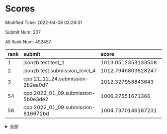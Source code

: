 # Scores

Modified Time: 2022-04-08 02:29:31

Submit Num: 207

All Rank Num: 492457

| rank |               submit               |       score        |       sigma        | pk_num |
| :--- | :--------------------------------- | :----------------- | :----------------- | :----- |
| 1    | jsonzb.test.test_1                 | 1013.0512353133508 | 0.8189973301160177 | 9516   |
| 2    | jsonzb.test.submission_level_4     | 1012.7946803828247 | 0.8250280068870147 | 9519   |
| 3    | cpp.21_12_24.submission-2b2ea0d7   | 1012.327958843643  | 0.7834886465003932 | 9519   |
| 54   | cpp.2022_01_09.submission-5b0e3de2 | 1006.27551671366   | 0.719176693191557  | 9517   |
| 56   | cpp.2022_01_09.submission-816672bd | 1004.7370146167231 | 0.7182230009462137 | 9520   |


<details>
<summary>全部</summary>

| rank |                 submit                 |       score        |       sigma        | pk_num |
| :--- | :------------------------------------- | :----------------- | :----------------- | :----- |
| 1    | jsonzb.test.test_1                     | 1013.0512353133508 | 0.8189973301160177 | 9516   |
| 2    | jsonzb.test.submission_level_4         | 1012.7946803828247 | 0.8250280068870147 | 9519   |
| 3    | cpp.21_12_24.submission-2b2ea0d7       | 1012.327958843643  | 0.7834886465003932 | 9519   |
| 4    | gobigger.level_3.submission_level_3_32 | 1011.9725689242679 | 0.8100970513898186 | 9517   |
| 5    | gobigger.level_3.submission_level_3_41 | 1011.9109390785338 | 0.8022666357483573 | 9514   |
| 6    | gobigger.level_3.submission_level_3_30 | 1011.4513976225226 | 0.756973461980537  | 9517   |
| 7    | gobigger.level_3.submission_level_3_47 | 1011.3429311732818 | 0.7942373089206448 | 9518   |
| 8    | gobigger.level_3.submission_level_3_3  | 1011.305408535374  | 0.7781967005475883 | 9515   |
| 9    | gobigger.level_3.submission_level_3_35 | 1011.2154729617243 | 0.7666205198988457 | 9514   |
| 10   | gobigger.level_3.submission_level_3_21 | 1010.7603863712944 | 0.7686450638280475 | 9518   |
| 11   | gobigger.level_3.submission_level_3_11 | 1010.7191411297334 | 0.7630163586534774 | 9512   |
| 12   | gobigger.level_3.submission_level_3_46 | 1010.7138489831417 | 0.7874079561361516 | 9518   |
| 13   | gobigger.level_3.submission_level_3_14 | 1010.6181303204137 | 0.7644489093102638 | 9518   |
| 14   | gobigger.level_3.submission_level_3_16 | 1010.5843453736097 | 0.7623805476500157 | 9518   |
| 15   | gobigger.level_3.submission_level_3_43 | 1010.5776732479728 | 0.786981828418093  | 9515   |
| 16   | gobigger.level_3.submission_level_3_20 | 1010.489599224286  | 0.766788174139696  | 9520   |
| 17   | gobigger.level_3.submission_level_3_38 | 1010.4404674018516 | 0.7736958154855217 | 9514   |
| 18   | gobigger.level_3.submission_level_3_10 | 1010.3416468178173 | 0.750950163496669  | 9520   |
| 19   | gobigger.level_3.submission_level_3_24 | 1010.3259121699909 | 0.7628889314917996 | 9516   |
| 20   | gobigger.level_3.submission_level_3_28 | 1010.2659342774318 | 0.7570663467345021 | 9516   |
| 21   | gobigger.level_3.submission_level_3_36 | 1010.210621592628  | 0.7687658867514345 | 9516   |
| 22   | gobigger.level_3.submission_level_3_26 | 1010.1874621945298 | 0.7662177788154748 | 9517   |
| 23   | gobigger.level_3.submission_level_3_39 | 1010.155907431274  | 0.7615992037662414 | 9518   |
| 24   | gobigger.level_3.submission_level_3_48 | 1010.091535596821  | 0.7569967178649472 | 9520   |
| 25   | gobigger.level_3.submission_level_3_29 | 1010.0600690760622 | 0.7487017446406123 | 9512   |
| 26   | gobigger.level_3.submission_level_3_42 | 1010.0187043052929 | 0.7711155665103556 | 9515   |
| 27   | gobigger.level_3.submission_level_3_23 | 1010.0100664201724 | 0.7586050001536874 | 9517   |
| 28   | gobigger.level_3.submission_level_3_15 | 1010.0041598881877 | 0.7522047566807277 | 9519   |
| 29   | gobigger.level_3.submission_level_3_49 | 1009.8442157342693 | 0.7516775629910128 | 9518   |
| 30   | gobigger.level_3.submission_level_3_44 | 1009.842469649159  | 0.740766307879838  | 9516   |
| 31   | gobigger.level_3.submission_level_3_5  | 1009.8006587997161 | 0.7618103014088509 | 9517   |
| 32   | gobigger.level_3.submission_level_3_13 | 1009.7962853374487 | 0.74646881253589   | 9514   |
| 33   | gobigger.level_3.submission_level_3_40 | 1009.7662057329879 | 0.739712281211764  | 9517   |
| 34   | gobigger.level_3.submission_level_3_12 | 1009.720748780267  | 0.7669241601372458 | 9513   |
| 35   | gobigger.level_3.submission_level_3_8  | 1009.6565119989405 | 0.7627759472664863 | 9514   |
| 36   | gobigger.level_3.submission_level_3_25 | 1009.4861952794778 | 0.7438461100585424 | 9516   |
| 37   | gobigger.level_3.submission_level_3_6  | 1009.4827326993124 | 0.7483675115356466 | 9518   |
| 38   | gobigger.level_3.submission_level_3_17 | 1009.4238729538228 | 0.7439911065770514 | 9515   |
| 39   | gobigger.level_3.submission_level_3_27 | 1009.401035289979  | 0.7610523998425498 | 9519   |
| 40   | gobigger.level_3.submission_level_3_19 | 1009.3825588050297 | 0.7610805393679271 | 9517   |
| 41   | gobigger.level_3.submission_level_3_37 | 1009.2827948101225 | 0.7437783014438581 | 9510   |
| 42   | gobigger.level_3.submission_level_3_18 | 1009.2565398843248 | 0.7504539430421892 | 9510   |
| 43   | gobigger.level_3.submission_level_3_33 | 1009.2375090533207 | 0.7550623584422186 | 9519   |
| 44   | gobigger.level_3.submission_level_3_1  | 1008.9589242712196 | 0.7528412161787031 | 9518   |
| 45   | gobigger.level_3.submission_level_3_4  | 1008.9121517430341 | 0.747663462120348  | 9512   |
| 46   | gobigger.level_3.submission_level_3_22 | 1008.8567886127657 | 0.7325245920925876 | 9517   |
| 47   | gobigger.level_3.submission_level_3_0  | 1008.8100345921747 | 0.7498250626779972 | 9512   |
| 48   | gobigger.level_3.submission_level_3_2  | 1008.7982344951994 | 0.7662654194802624 | 9518   |
| 49   | gobigger.level_3.submission_level_3_45 | 1008.6949834121838 | 0.7822568915813491 | 9512   |
| 50   | gobigger.level_3.submission_level_3_34 | 1008.6923572534226 | 0.7294791040771674 | 9518   |
| 51   | gobigger.level_3.submission_level_3_7  | 1008.476811396592  | 0.7405691756521586 | 9516   |
| 52   | gobigger.level_3.submission_level_3_31 | 1008.2624787002795 | 0.7072938093986997 | 9518   |
| 53   | gobigger.level_3.submission_level_3_9  | 1008.1537904220264 | 0.756929439032931  | 9516   |
| 54   | cpp.2022_01_09.submission-5b0e3de2     | 1006.27551671366   | 0.719176693191557  | 9517   |
| 55   | gobigger.level_1.submission_level_1_38 | 1004.9060559169155 | 0.7279771696865003 | 9518   |
| 56   | cpp.2022_01_09.submission-816672bd     | 1004.7370146167231 | 0.7182230009462137 | 9520   |
| 57   | gobigger.level_1.submission_level_1_16 | 1004.5331034536235 | 0.7187460943323399 | 9518   |
| 58   | gobigger.level_1.submission_level_1_43 | 1004.4624847374283 | 0.71462926113815   | 9515   |
| 59   | gobigger.level_1.submission_level_1_48 | 1004.4356144772692 | 0.7133437633982364 | 9514   |
| 60   | gobigger.level_1.submission_level_1_27 | 1004.4323197669083 | 0.7199746911121112 | 9518   |
| 61   | gobigger.level_1.submission_level_1_33 | 1004.3983056479557 | 0.7185732097255253 | 9520   |
| 62   | gobigger.level_1.submission_level_1_10 | 1004.2795823986319 | 0.7187838990315957 | 9513   |
| 63   | gobigger.level_1.submission_level_1_14 | 1004.2636659116949 | 0.7195563956350834 | 9519   |
| 64   | gobigger.level_1.submission_level_1_8  | 1004.2421881905955 | 0.7188328187593722 | 9514   |
| 65   | gobigger.level_1.submission_level_1_25 | 1004.2022189182991 | 0.7144512086697132 | 9513   |
| 66   | gobigger.level_1.submission_level_1_35 | 1003.9547077931247 | 0.725212819915948  | 9520   |
| 67   | gobigger.level_1.submission_level_1_30 | 1003.8878470850781 | 0.7195255400437474 | 9513   |
| 68   | gobigger.level_1.submission_level_1_45 | 1003.8436554432842 | 0.7249352781970216 | 9516   |
| 69   | gobigger.level_1.submission_level_1_40 | 1003.8344488410243 | 0.7098169116387516 | 9516   |
| 70   | gobigger.level_1.submission_level_1_36 | 1003.8335519691439 | 0.715397800546283  | 9518   |
| 71   | gobigger.level_1.submission_level_1_31 | 1003.8156304534912 | 0.712984189589105  | 9516   |
| 72   | gobigger.level_1.submission_level_1_9  | 1003.7968292331133 | 0.7275022121758133 | 9516   |
| 73   | gobigger.level_1.submission_level_1_19 | 1003.777350678014  | 0.7197302774804096 | 9517   |
| 74   | gobigger.level_1.submission_level_1_15 | 1003.7515209104662 | 0.7132011509600978 | 9514   |
| 75   | gobigger.level_1.submission_level_1_2  | 1003.6285588462065 | 0.7070406325046283 | 9516   |
| 76   | gobigger.level_1.submission_level_1_46 | 1003.5512552707304 | 0.7098904490083957 | 9518   |
| 77   | gobigger.level_1.submission_level_1_3  | 1003.342685928333  | 0.6983362785624698 | 9518   |
| 78   | gobigger.level_1.submission_level_1_37 | 1003.1031915741737 | 0.7142178440828967 | 9520   |
| 79   | gobigger.level_1.submission_level_1_6  | 1003.1021932756249 | 0.7201823004352261 | 9514   |
| 80   | gobigger.level_1.submission_level_1_11 | 1003.0368639025487 | 0.7063588340318502 | 9515   |
| 81   | gobigger.level_1.submission_level_1_49 | 1003.0331677502581 | 0.7172707232695942 | 9515   |
| 82   | gobigger.level_1.submission_level_1_41 | 1003.0101382858974 | 0.7123572790171564 | 9512   |
| 83   | gobigger.level_1.submission_level_1_22 | 1003.0091890375636 | 0.7197140936442428 | 9515   |
| 84   | gobigger.level_1.submission_level_1_24 | 1002.9761827934635 | 0.7099192188071475 | 9516   |
| 85   | gobigger.level_1.submission_level_1_29 | 1002.9326332985228 | 0.7159058010801055 | 9520   |
| 86   | gobigger.level_1.submission_level_1_21 | 1002.890346015542  | 0.7200195713276245 | 9510   |
| 87   | gobigger.level_1.submission_level_1_34 | 1002.8869726313866 | 0.707936013329959  | 9520   |
| 88   | gobigger.level_1.submission_level_1_23 | 1002.8081621773268 | 0.7136561627379862 | 9508   |
| 89   | gobigger.level_1.submission_level_1_12 | 1002.7974717789847 | 0.7155997163441578 | 9516   |
| 90   | gobigger.level_1.submission_level_1_20 | 1002.7762661307385 | 0.7186499654963309 | 9513   |
| 91   | gobigger.level_1.submission_level_1_28 | 1002.7536716382156 | 0.7151018890815962 | 9514   |
| 92   | gobigger.level_1.submission_level_1_32 | 1002.6703929864739 | 0.7127702523061226 | 9516   |
| 93   | gobigger.level_1.submission_level_1_17 | 1002.6312684885463 | 0.7184158592207919 | 9521   |
| 94   | gobigger.level_1.submission_level_1_42 | 1002.5531709530204 | 0.7169892006628718 | 9516   |
| 95   | gobigger.level_1.submission_level_1_13 | 1002.3589792490498 | 0.7155183272026042 | 9514   |
| 96   | gobigger.level_1.submission_level_1_26 | 1002.3217235516433 | 0.71790653039793   | 9517   |
| 97   | gobigger.level_1.submission_level_1_7  | 1002.316578258392  | 0.7158597855396815 | 9520   |
| 98   | gobigger.level_1.submission_level_1_0  | 1002.3074926118167 | 0.706781107260288  | 9513   |
| 99   | gobigger.level_1.submission_level_1_44 | 1002.205217896984  | 0.7051577851985806 | 9516   |
| 100  | gobigger.level_1.submission_level_1_18 | 1002.1477273720369 | 0.7119401788616334 | 9520   |
| 101  | gobigger.level_1.submission_level_1_47 | 1002.0564404594229 | 0.705909480762153  | 9517   |
| 102  | gobigger.level_1.submission_level_1_5  | 1002.0432286654506 | 0.703948655235371  | 9525   |
| 103  | gobigger.level_1.submission_level_1_39 | 1002.024418621729  | 0.7096575507839289 | 9517   |
| 104  | gobigger.level_1.submission_level_1_4  | 1001.9275302710313 | 0.7198572581329084 | 9520   |
| 105  | gobigger.level_1.submission_level_1_1  | 1001.4747835280565 | 0.7100028644808205 | 9523   |
| 106  | gobigger.random.submission_random_39   | 997.357120778854   | 0.7025245911107754 | 9517   |
| 107  | gobigger.random.submission_random_36   | 996.9178643486501  | 0.7075572100115867 | 9518   |
| 108  | gobigger.random.submission_random_12   | 996.9155761211832  | 0.7037449743027939 | 9514   |
| 109  | gobigger.random.submission_random_38   | 996.8198438781615  | 0.7088174779078443 | 9516   |
| 110  | gobigger.random.submission_random_17   | 996.8072355193495  | 0.7008218596636803 | 9513   |
| 111  | gobigger.random.submission_random_27   | 996.7812610369667  | 0.6990876190371277 | 9517   |
| 112  | gobigger.random.submission_random_29   | 996.7467597783977  | 0.7046781039027866 | 9515   |
| 113  | gobigger.random.submission_random_1    | 996.7172257139752  | 0.7126145429059686 | 9518   |
| 114  | gobigger.random.submission_random_43   | 996.6568332933181  | 0.7014384113314877 | 9519   |
| 115  | gobigger.random.submission_random_44   | 996.6382266824806  | 0.7085823087577845 | 9517   |
| 116  | gobigger.random.submission_random_22   | 996.6348609835725  | 0.7159989007372608 | 9515   |
| 117  | gobigger.random.submission_random_20   | 996.6112378989267  | 0.7086650975243843 | 9522   |
| 118  | gobigger.random.submission_random_21   | 996.5703984455474  | 0.7132907662323957 | 9513   |
| 119  | gobigger.random.submission_random_18   | 996.4805304166624  | 0.7013988092600097 | 9510   |
| 120  | gobigger.random.submission_random_35   | 996.4219303254717  | 0.7106632746884491 | 9513   |
| 121  | gobigger.random.submission_random_23   | 996.3761990351787  | 0.7138079833368215 | 9513   |
| 122  | gobigger.random.submission_random_5    | 996.3552712606963  | 0.6981030753560032 | 9514   |
| 123  | gobigger.random.submission_random_2    | 996.3071493586848  | 0.7113975215729837 | 9516   |
| 124  | gobigger.random.submission_random_42   | 996.28266448793    | 0.7103357053146778 | 9514   |
| 125  | gobigger.random.submission_random_4    | 996.2746538829024  | 0.7066245704457795 | 9517   |
| 126  | gobigger.random.submission_random_34   | 996.2467116850795  | 0.7107906652973992 | 9519   |
| 127  | gobigger.random.submission_random_0    | 996.2361800050843  | 0.7120327866830319 | 9513   |
| 128  | gobigger.random.submission_random_49   | 996.1945158644089  | 0.7009141265884643 | 9514   |
| 129  | gobigger.random.submission_random_31   | 996.1690544536327  | 0.7117230557139161 | 9519   |
| 130  | gobigger.random.submission_random_33   | 996.1221869812559  | 0.716173592652494  | 9513   |
| 131  | gobigger.random.submission_random_26   | 996.1117869690459  | 0.7139939936519544 | 9516   |
| 132  | gobigger.random.submission_random_16   | 996.0752153684492  | 0.7179576679116092 | 9520   |
| 133  | gobigger.random.submission_random_37   | 996.0437321077477  | 0.7008193341358122 | 9514   |
| 134  | gobigger.random.submission_random_8    | 996.0277916683007  | 0.7127172992388786 | 9518   |
| 135  | gobigger.random.submission_random_10   | 995.9449686658758  | 0.7143687486190355 | 9515   |
| 136  | gobigger.random.submission_random_28   | 995.9373125385375  | 0.7083469528603353 | 9518   |
| 137  | gobigger.random.submission_random_25   | 995.9237859656436  | 0.7069992211388708 | 9514   |
| 138  | gobigger.random.submission_random_48   | 995.8098667291837  | 0.7119592482016908 | 9517   |
| 139  | gobigger.random.submission_random_14   | 995.7987525389435  | 0.7047695331547196 | 9516   |
| 140  | gobigger.random.submission_random_7    | 995.7711819941319  | 0.7191711402355194 | 9522   |
| 141  | gobigger.random.submission_random_15   | 995.7312425150245  | 0.7090122861258704 | 9517   |
| 142  | gobigger.random.submission_random_9    | 995.7166310146719  | 0.732965542892417  | 9518   |
| 143  | gobigger.level_2.submission_level_2_44 | 995.7016528630292  | 0.726605633943067  | 9516   |
| 144  | gobigger.random.submission_random_46   | 995.5359651008164  | 0.71111095943575   | 9518   |
| 145  | gobigger.random.submission_random_30   | 995.4713605664826  | 0.7199164012674337 | 9516   |
| 146  | gobigger.random.submission_random_3    | 995.3638995675179  | 0.7228549614854708 | 9519   |
| 147  | gobigger.random.submission_random_11   | 995.3355999109021  | 0.713455687459713  | 9516   |
| 148  | gobigger.random.submission_random_24   | 995.299194609846   | 0.7189321752014483 | 9520   |
| 149  | gobigger.random.submission_random_47   | 995.2168529225123  | 0.7078491091122561 | 9523   |
| 150  | gobigger.random.submission_random_45   | 995.178853573907   | 0.7173382256618979 | 9520   |
| 151  | gobigger.random.submission_random_41   | 995.1059159636904  | 0.71310716499953   | 9513   |
| 152  | gobigger.random.submission_random_13   | 994.9941579274506  | 0.7218158100257446 | 9510   |
| 153  | gobigger.random.submission_random_32   | 994.8898621854569  | 0.7040786828058595 | 9518   |
| 154  | gobigger.level_2.submission_level_2_25 | 994.7534274138915  | 0.7191059656247663 | 9511   |
| 155  | gobigger.random.submission_random_40   | 994.68689749316    | 0.7108523477486551 | 9516   |
| 156  | gobigger.random.submission_random_6    | 994.620010708401   | 0.7233713077604782 | 9520   |
| 157  | gobigger.random.submission_random_19   | 994.5778443421952  | 0.7291984098264687 | 9522   |
| 158  | gobigger.level_2.submission_level_2_0  | 994.319509539918   | 0.7267331200810673 | 9519   |
| 159  | gobigger.level_2.submission_level_2_15 | 994.0530058474527  | 0.72228174790004   | 9515   |
| 160  | gobigger.level_2.submission_level_2_11 | 993.9677299209526  | 0.7378400384291072 | 9519   |
| 161  | gobigger.level_2.submission_level_2_23 | 993.5471261969271  | 0.7332755498646302 | 9514   |
| 162  | gobigger.level_2.submission_level_2_6  | 993.2938068705821  | 0.7431528882669741 | 9516   |
| 163  | gobigger.level_2.submission_level_2_14 | 993.1954857727223  | 0.7334841890487471 | 9514   |
| 164  | gobigger.level_2.submission_level_2_22 | 993.126627780567   | 0.7361407914356688 | 9516   |
| 165  | gobigger.level_2.submission_level_2_4  | 992.8959520815336  | 0.7431536861556757 | 9514   |
| 166  | gobigger.level_2.submission_level_2_2  | 992.8632342388271  | 0.741647283831357  | 9517   |
| 167  | gobigger.level_2.submission_level_2_12 | 992.6603998000463  | 0.7358591059272431 | 9521   |
| 168  | gobigger.level_2.submission_level_2_47 | 992.5717631180939  | 0.7507436623525526 | 9511   |
| 169  | gobigger.level_2.submission_level_2_42 | 992.549985388829   | 0.7366640745649043 | 9513   |
| 170  | gobigger.level_2.submission_level_2_5  | 992.506688457557   | 0.7397761540553616 | 9513   |
| 171  | gobigger.level_2.submission_level_2_46 | 992.4831194473586  | 0.7357662857945699 | 9517   |
| 172  | gobigger.level_2.submission_level_2_29 | 992.4536949189373  | 0.7507092551704972 | 9512   |
| 173  | gobigger.level_2.submission_level_2_19 | 992.4290548920559  | 0.7480390369918617 | 9515   |
| 174  | gobigger.level_2.submission_level_2_33 | 992.4165968775733  | 0.762543390408014  | 9512   |
| 175  | gobigger.level_2.submission_level_2_30 | 992.3247333787625  | 0.7329728474094581 | 9518   |
| 176  | gobigger.level_2.submission_level_2_49 | 992.3063576817179  | 0.7567780416541378 | 9515   |
| 177  | gobigger.level_2.submission_level_2_18 | 992.3036387957428  | 0.735655195250251  | 9517   |
| 178  | gobigger.level_2.submission_level_2_3  | 992.2872737182867  | 0.7514440252117707 | 9519   |
| 179  | gobigger.level_2.submission_level_2_38 | 992.2559367437257  | 0.7308485321923471 | 9515   |
| 180  | gobigger.level_2.submission_level_2_16 | 992.2463430641001  | 0.750789002228192  | 9515   |
| 181  | gobigger.level_2.submission_level_2_39 | 992.2233455869615  | 0.7378545514928242 | 9518   |
| 182  | gobigger.level_2.submission_level_2_32 | 992.0573041669998  | 0.7647582439857484 | 9514   |
| 183  | gobigger.level_2.submission_level_2_31 | 992.0223652994441  | 0.7342567572194146 | 9517   |
| 184  | gobigger.level_2.submission_level_2_34 | 992.0156581703324  | 0.7548670771244397 | 9512   |
| 185  | gobigger.level_2.submission_level_2_40 | 992.0121913619088  | 0.7373715871820863 | 9516   |
| 186  | gobigger.level_2.submission_level_2_21 | 991.9401974536314  | 0.7487845840835554 | 9517   |
| 187  | gobigger.level_2.submission_level_2_13 | 991.9233276787927  | 0.7348418102344932 | 9515   |
| 188  | gobigger.level_2.submission_level_2_9  | 991.8463271524317  | 0.7320796165192655 | 9516   |
| 189  | gobigger.level_2.submission_level_2_27 | 991.8223671140366  | 0.7518163228655055 | 9520   |
| 190  | gobigger.level_2.submission_level_2_43 | 991.7981149726987  | 0.7379399335496997 | 9509   |
| 191  | gobigger.level_2.submission_level_2_17 | 991.7485264604774  | 0.7515278856698264 | 9509   |
| 192  | gobigger.level_2.submission_level_2_7  | 991.7353277794548  | 0.762678405356828  | 9516   |
| 193  | gobigger.level_2.submission_level_2_45 | 991.6915907669623  | 0.7336025326794702 | 9512   |
| 194  | gobigger.level_2.submission_level_2_28 | 991.658197571339   | 0.7460622177548224 | 9520   |
| 195  | gobigger.level_2.submission_level_2_20 | 991.5714814989237  | 0.7481477627117188 | 9513   |
| 196  | gobigger.level_2.submission_level_2_35 | 991.5006167922978  | 0.7312302870153123 | 9512   |
| 197  | gobigger.level_2.submission_level_2_41 | 991.4015601553218  | 0.7603933231998447 | 9518   |
| 198  | gobigger.level_2.submission_level_2_1  | 991.3613795872399  | 0.7479124031834867 | 9523   |
| 199  | gobigger.level_2.submission_level_2_37 | 991.2498681569132  | 0.7615161812617242 | 9510   |
| 200  | gobigger.level_2.submission_level_2_8  | 991.2322138204911  | 0.7560244874681606 | 9513   |
| 201  | gobigger.level_2.submission_level_2_24 | 991.1707776810673  | 0.756872329771416  | 9517   |
| 202  | gobigger.level_2.submission_level_2_10 | 991.12623678452    | 0.7603433743457567 | 9515   |
| 203  | gobigger.level_2.submission_level_2_26 | 991.0122308907123  | 0.7402026411882541 | 9513   |
| 204  | gobigger.level_2.submission_level_2_48 | 990.8865990124915  | 0.7427794983990504 | 9518   |
| 205  | gobigger.level_2.submission_level_2_36 | 990.6316931093189  | 0.7878891565278636 | 9509   |
| 206  | gobigger.none.submission_none_1        | 978.2871533701382  | 1.4320408890780432 | 9514   |
| 207  | gobigger.none.submission_none_0        | 977.024566967309   | 1.3147834162413599 | 9518   |

</details>